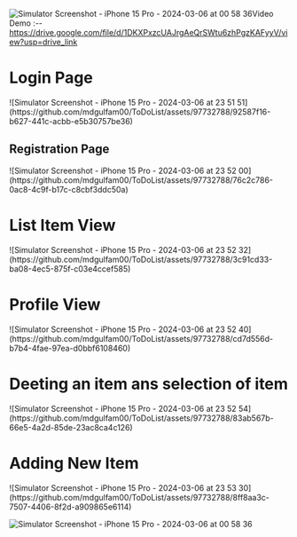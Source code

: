 ![Simulator Screenshot - iPhone 15 Pro - 2024-03-06 at 00 58 36](https://github.com/mdgulfam00/ToDoList/assets/97732788/508cbadf-88f0-4cec-b569-f7941eccf89a)Video Demo :--   https://drive.google.com/file/d/1DKXPxzcUAJrgAeQrSWtu6zhPgzKAFyyV/view?usp=drive_link

<h1>Login Page</h1>
![Simulator Screenshot - iPhone 15 Pro - 2024-03-06 at 23 51 51](https://github.com/mdgulfam00/ToDoList/assets/97732788/92587f16-b627-441c-acbb-e5b30757be36)
<h2>Registration Page</h2>
![Simulator Screenshot - iPhone 15 Pro - 2024-03-06 at 23 52 00](https://github.com/mdgulfam00/ToDoList/assets/97732788/76c2c786-0ac8-4c9f-b17c-c8cbf3ddc50a)
<h1>List Item View</h1>
![Simulator Screenshot - iPhone 15 Pro - 2024-03-06 at 23 52 32](https://github.com/mdgulfam00/ToDoList/assets/97732788/3c91cd33-ba08-4ec5-875f-c03e4ccef585)
<h1>Profile View</h1>
![Simulator Screenshot - iPhone 15 Pro - 2024-03-06 at 23 52 40](https://github.com/mdgulfam00/ToDoList/assets/97732788/cd7d556d-b7b4-4fae-97ea-d0bbf6108460)
<h1>Deeting an item ans selection of item</h1>
![Simulator Screenshot - iPhone 15 Pro - 2024-03-06 at 23 52 54](https://github.com/mdgulfam00/ToDoList/assets/97732788/83ab567b-66e5-4a2d-85de-23ac8ca4c126)
<h1>Adding New Item</h1>
![Simulator Screenshot - iPhone 15 Pro - 2024-03-06 at 23 53 30](https://github.com/mdgulfam00/ToDoList/assets/97732788/8ff8aa3c-7507-4406-8f2d-a909865e6114)



![Simulator Screenshot - iPhone 15 Pro - 2024-03-06 at 00 58 36](https://github.com/mdgulfam00/ToDoList/assets/97732788/e7990e90-5416-4d5e-8cbe-c69a9e654394)
















